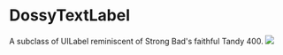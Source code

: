# DossyTextLabel
A subclass of UILabel reminiscent of Strong Bad's faithful Tandy 400.
![](https://media.giphy.com/media/b7HBTefES2Rpe/giphy.gif)
